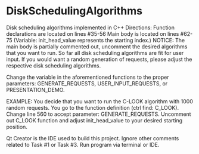 # DiskSchedulingAlgorithms
Disk scheduling algorithms implemented in C++
Directions: 
  Function declarations are located on lines #35-56
  Main body is located on lines #62-75 (Variable: init_head_value represents the starting index.)
  NOTICE: The main body is partially commented out, uncomment the desired algorithms that you want to run.
  So far all disk scheduling algorithms are fit for user input. If you would want a random generation of requests, please       adjust the respective disk scheduling algorithms.
            
  Change the variable in the aforementioned functions to the proper parameters: GENERATE_REQUESTS, USER_INPUT_REQUESTS,         or PRESENTATION_DEMO.
  
EXAMPLE: 
  You decide that you want to run the C-LOOK algorithm with 1000 random requests.
  You go to the function definition (ctrl find: C_LOOK).
  Change line 560 to accept parameter: GENERATE_REQUESTS.
  Uncomment out C_LOOK function and adjust init_head_value to your desired starting position.
  
Qt Creator is the IDE used to build this project. 
Ignore other comments related to Task #1 or Task #3.
Run program via terminal or IDE.
